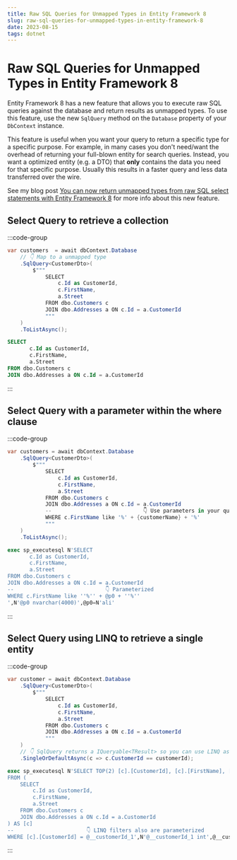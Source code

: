 ```yaml
---
title: Raw SQL Queries for Unmapped Types in Entity Framework 8
slug: raw-sql-queries-for-unmapped-types-in-entity-framework-8
date: 2023-08-15
tags: dotnet
---
```


# Raw SQL Queries for Unmapped Types in Entity Framework 8

Entity Framework 8 has a new feature that allows you to execute raw SQL queries against the database and return results as unmapped types.
To use this feature, use the new `SqlQuery` method on the `Database` property of your `DbContext` instance.

This feature is useful when you want your query to return a specific type for a specific purpose.
For example, in many cases you don't need/want the overhead of returning your full-blown entity for search queries.
Instead, you want a optimized entity (e.g. a DTO) that **only** contains the data you need for that specific purpose.
Usually this results in a faster query and less data transferred over the wire.

See my blog post [You can now return unmapped types from raw SQL select statements with Entity Framework 8](../../blog/you-can-now-return-unmapped-types-from-raw-sql-select-statements-with-entity-framework-8/index.md) for more info about this new feature.

## Select Query to retrieve a collection

:::code-group

```csharp [title=C# Code]
var customers  = await dbContext.Database
    // 👇 Map to a unmapped type
    .SqlQuery<CustomerDto>(
        $"""
            SELECT
                c.Id as CustomerId,
                c.FirstName,
                a.Street
            FROM dbo.Customers c
            JOIN dbo.Addresses a ON c.Id = a.CustomerId
            """
    )
    .ToListAsync();
```

```sql [title=Generated SQL]
SELECT
       c.Id as CustomerId,
       c.FirstName,
       a.Street
FROM dbo.Customers c
JOIN dbo.Addresses a ON c.Id = a.CustomerId
```

:::

## Select Query with a parameter within the where clause

:::code-group

```csharp [title=C# Code]
var customers = await dbContext.Database
    .SqlQuery<CustomerDto>(
        $"""
            SELECT
                c.Id as CustomerId,
                c.FirstName,
                a.Street
            FROM dbo.Customers c
            JOIN dbo.Addresses a ON c.Id = a.CustomerId
            --                             👇 Use parameters in your query
            WHERE c.FirstName like '%' + {customerName} + '%'
            """
    )
    .ToListAsync();
```

```sql [title=Generated SQL]
exec sp_executesql N'SELECT
       c.Id as CustomerId,
       c.FirstName,
       a.Street
FROM dbo.Customers c
JOIN dbo.Addresses a ON c.Id = a.CustomerId
--                             👇 Parameterized
WHERE c.FirstName like ''%'' + @p0 + ''%''
',N'@p0 nvarchar(4000)',@p0=N'ali'
```

:::

## Select Query using LINQ to retrieve a single entity

:::code-group

```csharp [title=C# Code]
var customer = await dbContext.Database
    .SqlQuery<CustomerDto>(
        $"""
            SELECT
                c.Id as CustomerId,
                c.FirstName,
                a.Street
            FROM dbo.Customers c
            JOIN dbo.Addresses a ON c.Id = a.CustomerId
            """
    )
    // 👇 SqlQuery returns a IQueryable<TResult> so you can use LINQ as well
    .SingleOrDefaultAsync(c => c.CustomerId == customerId);
```

```sql [title=Generated SQL]
exec sp_executesql N'SELECT TOP(2) [c].[CustomerId], [c].[FirstName], [c].[Street]
FROM (
    SELECT
        c.Id as CustomerId,
        c.FirstName,
        a.Street
    FROM dbo.Customers c
    JOIN dbo.Addresses a ON c.Id = a.CustomerId
) AS [c]
--                       👇 LINQ filters also are parameterized
WHERE [c].[CustomerId] = @__customerId_1',N'@__customerId_1 int',@__customerId_1=1
```

:::
